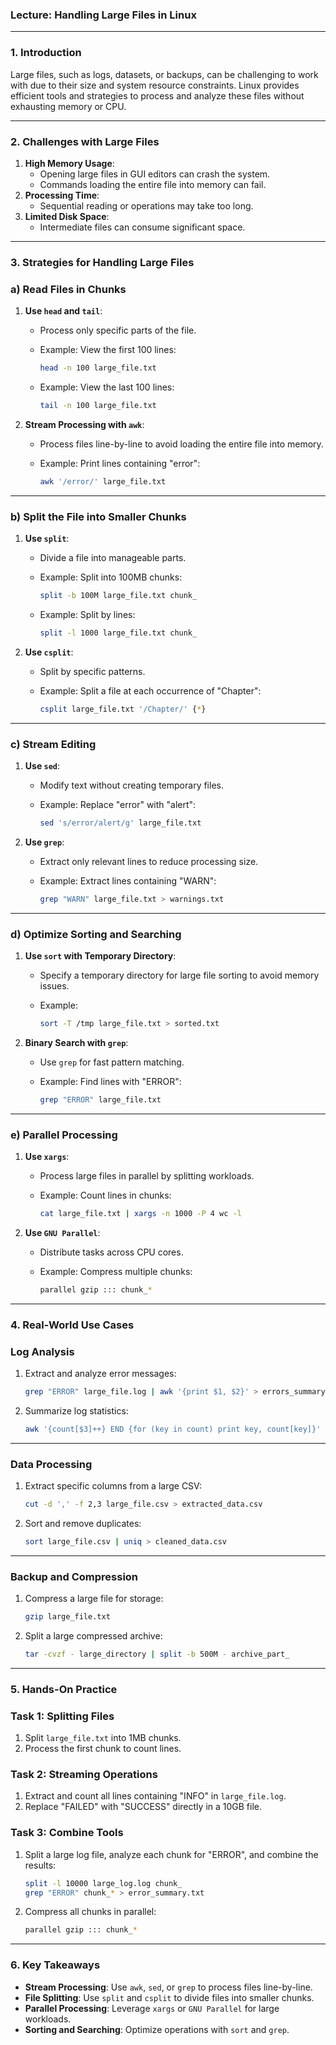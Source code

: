### **Lecture: Handling Large Files in Linux**

---

### **1. Introduction**

Large files, such as logs, datasets, or backups, can be challenging to work with due to their size and system resource constraints. Linux provides efficient tools and strategies to process and analyze these files without exhausting memory or CPU.

---

### **2. Challenges with Large Files**

1. **High Memory Usage**:
    - Opening large files in GUI editors can crash the system.
    - Commands loading the entire file into memory can fail.
2. **Processing Time**:
    - Sequential reading or operations may take too long.
3. **Limited Disk Space**:
    - Intermediate files can consume significant space.

---

### **3. Strategies for Handling Large Files**

### **a) Read Files in Chunks**

1. **Use `head` and `tail`**:
    - Process only specific parts of the file.
    - Example: View the first 100 lines:
        
        ```bash
        head -n 100 large_file.txt
        
        ```
        
    - Example: View the last 100 lines:
        
        ```bash
        tail -n 100 large_file.txt
        
        ```
        
2. **Stream Processing with `awk`**:
    - Process files line-by-line to avoid loading the entire file into memory.
    - Example: Print lines containing "error":
        
        ```bash
        awk '/error/' large_file.txt
        
        ```
        

---

### **b) Split the File into Smaller Chunks**

1. **Use `split`**:
    - Divide a file into manageable parts.
    - Example: Split into 100MB chunks:
        
        ```bash
        split -b 100M large_file.txt chunk_
        
        ```
        
    - Example: Split by lines:
        
        ```bash
        split -l 1000 large_file.txt chunk_
        
        ```
        
2. **Use `csplit`**:
    - Split by specific patterns.
    - Example: Split a file at each occurrence of "Chapter":
        
        ```bash
        csplit large_file.txt '/Chapter/' {*}
        
        ```
        

---

### **c) Stream Editing**

1. **Use `sed`**:
    - Modify text without creating temporary files.
    - Example: Replace "error" with "alert":
        
        ```bash
        sed 's/error/alert/g' large_file.txt
        
        ```
        
2. **Use `grep`**:
    - Extract only relevant lines to reduce processing size.
    - Example: Extract lines containing "WARN":
        
        ```bash
        grep "WARN" large_file.txt > warnings.txt
        
        ```
        

---

### **d) Optimize Sorting and Searching**

1. **Use `sort` with Temporary Directory**:
    - Specify a temporary directory for large file sorting to avoid memory issues.
    - Example:
        
        ```bash
        sort -T /tmp large_file.txt > sorted.txt
        
        ```
        
2. **Binary Search with `grep`**:
    - Use `grep` for fast pattern matching.
    - Example: Find lines with "ERROR":
        
        ```bash
        grep "ERROR" large_file.txt
        
        ```
        

---

### **e) Parallel Processing**

1. **Use `xargs`**:
    - Process large files in parallel by splitting workloads.
    - Example: Count lines in chunks:
        
        ```bash
        cat large_file.txt | xargs -n 1000 -P 4 wc -l
        
        ```
        
2. **Use `GNU Parallel`**:
    - Distribute tasks across CPU cores.
    - Example: Compress multiple chunks:
        
        ```bash
        parallel gzip ::: chunk_*
        
        ```
        

---

### **4. Real-World Use Cases**

### **Log Analysis**

1. Extract and analyze error messages:
    
    ```bash
    grep "ERROR" large_file.log | awk '{print $1, $2}' > errors_summary.txt
    
    ```
    
2. Summarize log statistics:
    
    ```bash
    awk '{count[$3]++} END {for (key in count) print key, count[key]}' large_file.log
    
    ```
    

---

### **Data Processing**

1. Extract specific columns from a large CSV:
    
    ```bash
    cut -d ',' -f 2,3 large_file.csv > extracted_data.csv
    
    ```
    
2. Sort and remove duplicates:
    
    ```bash
    sort large_file.csv | uniq > cleaned_data.csv
    
    ```
    

---

### **Backup and Compression**

1. Compress a large file for storage:
    
    ```bash
    gzip large_file.txt
    
    ```
    
2. Split a large compressed archive:
    
    ```bash
    tar -cvzf - large_directory | split -b 500M - archive_part_
    
    ```
    

---

### **5. Hands-On Practice**

### Task 1: Splitting Files

1. Split `large_file.txt` into 1MB chunks.
2. Process the first chunk to count lines.

### Task 2: Streaming Operations

1. Extract and count all lines containing "INFO" in `large_file.log`.
2. Replace "FAILED" with "SUCCESS" directly in a 10GB file.

### Task 3: Combine Tools

1. Split a large log file, analyze each chunk for "ERROR", and combine the results:
    
    ```bash
    split -l 10000 large_log.log chunk_
    grep "ERROR" chunk_* > error_summary.txt
    
    ```
    
2. Compress all chunks in parallel:
    
    ```bash
    parallel gzip ::: chunk_*
    
    ```
    

---

### **6. Key Takeaways**

- **Stream Processing**: Use `awk`, `sed`, or `grep` to process files line-by-line.
- **File Splitting**: Use `split` and `csplit` to divide files into smaller chunks.
- **Parallel Processing**: Leverage `xargs` or `GNU Parallel` for large workloads.
- **Sorting and Searching**: Optimize operations with `sort` and `grep`.